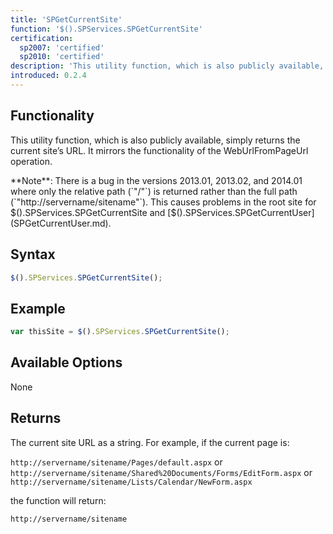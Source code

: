 ```yaml
---
title: 'SPGetCurrentSite'
function: '$().SPServices.SPGetCurrentSite'
certification:
  sp2007: 'certified'
  sp2010: 'certified'
description: 'This utility function, which is also publicly available, simply returns the current site’s URL. It mirrors the functionality of the WebUrlFromPageUrl operation.'
introduced: 0.2.4
---
```


## Functionality

This utility function, which is also publicly available, simply returns the current site’s URL. It mirrors the functionality of the WebUrlFromPageUrl operation.

<div class="alert alert-danger">**Note**: There is a bug in the versions 2013.01, 2013.02, and 2014.01 where only the relative path (`"/"`) is returned rather than the full path (`"http://servername/sitename"`). This causes problems in the root site for $().SPServices.SPGetCurrentSite and [$().SPServices.SPGetCurrentUser](SPGetCurrentUser.md).</div>

## Syntax

``` javascript
$().SPServices.SPGetCurrentSite();
```

## Example

``` javascript
var thisSite = $().SPServices.SPGetCurrentSite();
```

## Available Options

None

## Returns

The current site URL as a string. For example, if the current page is:  

`http://servername/sitename/Pages/default.aspx`
or  
`http://servername/sitename/Shared%20Documents/Forms/EditForm.aspx`
or  
`http://servername/sitename/Lists/Calendar/NewForm.aspx`

the function will return:

`http://servername/sitename`
